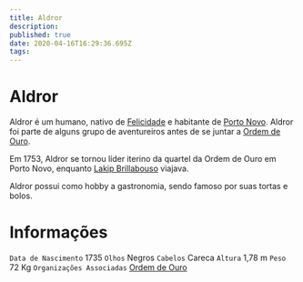 ```yaml
---
title: Aldror
description: 
published: true
date: 2020-04-16T16:29:36.695Z
tags: 
---
```


# Aldror
Aldror é um humano, nativo de [Felicidade](http://localhost/en/lugares/plano-material/drafeon/sudeste-de-drafeon/felicidade) e habitante de [Porto Novo](http://localhost/en/lugares/plano-material/drafeon/sudeste-de-drafeon/porto-novo). Aldror foi parte de alguns grupo de aventureiros antes de se juntar a [Ordem de Ouro](http://localhost/en/faccoes/faccoes-independentes/ordem-de-ouro).

Em 1753, Aldror se tornou líder iterino da quartel da Ordem de Ouro em Porto Novo, enquanto [Lakip Brillabouso](http://localhost/en/individuos/lakip-brillabouso) viajava.

Aldror possui como hobby a gastronomia, sendo famoso por suas tortas e bolos.

# Informações
`Data de Nascimento` 1735 
`Olhos` Negros
`Cabelos` Careca
`Altura` 1,78 m
`Peso` 72 Kg
`Organizações Associadas` [Ordem de Ouro](http://localhost/faccoes/faccoes-independentes/ordem-de-ouro#ordem-de-ouro)